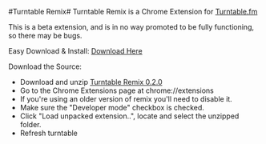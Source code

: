 #Turntable Remix#
Turntable Remix is a Chrome Extension for [Turntable.fm](http://turntable.fm)

This is a beta extension, and is in no way promoted to be fully functioning, so there may be bugs.  

Easy Download & Install: [Download Here](http://adf.ly/7BEm7)  

Download the Source:  

* Download and unzip [Turntable Remix 0.2.0](https://github.com/inumedia/Turntable-Remix/zipball/master)
* Go to the Chrome Extensions page at chrome://extensions
* If you're using an older version of remix you'll need to disable it.
* Make sure the "Developer mode" checkbox is checked.
* Click "Load unpacked extension..", locate and select the unzipped folder.
* Refresh turntable 
